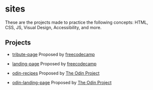 # sites

These are the projects made to practice the following concepts: HTML, CSS, JS, Visual Design, Accessibility, and more.

## Projects

* [tribute-page](https://github.com/dev-math/projects/tree/master/sites/tribute-page)
Proposed by [freecodecamp](https://www.freecodecamp.org/learn/responsive-web-design/responsive-web-design-projects/build-a-tribute-page)

* [landing-page](https://github.com/dev-math/projects/tree/master/sites/landing-page)
Proposed by [freecodecamp](https://www.freecodecamp.org/learn/responsive-web-design/responsive-web-design-projects/build-a-product-landing-page)

* [odin-recipes](https://github.com/dev-math/projects/tree/master/sites/odin-recipes)
Proposed by [The Odin Project](https://www.theodinproject.com/paths/foundations/courses/foundations/lessons/recipes)

* [odin-landing-page](https://github.com/dev-math/projects/tree/master/sites/odin-landing-page)
Proposed by [The Odin Project](https://www.theodinproject.com/paths/foundations/courses/foundations/lessons/landing-page)

